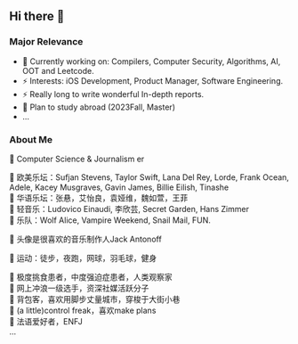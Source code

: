 ## Hi there 👋
### Major Relevance
- 🌱 Currently working on: Compilers, Computer Security, Algorithms, AI, OOT and Leetcode.
- ⚡ Interests: iOS Development, Product Manager, Software Engineering.
- ⚡ Really long to write wonderful In-depth reports.
- 🤔 Plan to study abroad (2023Fall, Master)
- ...

### About Me 
🔭 Computer Science & Journalism er  

🔭 欧美乐坛：Sufjan Stevens, Taylor Swift, Lana Del Rey, Lorde, Frank Ocean, Adele, Kacey Musgraves, Gavin James, Billie Eilish, Tinashe  
🔭 华语乐坛：张悬，艾怡良，袁娅维，魏如萱，王菲  
🔭 轻音乐：Ludovico Einaudi, 李欣芸, Secret Garden, Hans Zimmer  
🔭 乐队：Wolf Alice, Vampire Weekend, Snail Mail, FUN.  

🔭 头像是很喜欢的音乐制作人Jack Antonoff  

🔭 运动：徒步，夜跑，网球，羽毛球，健身  

🔭 极度挑食患者，中度强迫症患者，人类观察家  
🔭 网上冲浪一级选手，资深社媒活跃分子  
🔭 背包客，喜欢用脚步丈量城市，穿梭于大街小巷  
🔭 (a little)control freak，喜欢make plans  
🔭 法语爱好者，ENFJ  
...

<!--
Here are some ideas to get you started:
- 🔭 I’m currently working on ...
- 🌱 I’m currently learning IOS Development, Deep Learning, Data Base.
- 👯 I’m looking to collaborate on 
- 🤔 I’m looking for help with ...
- 💬 Ask me about ...
- 📫 How to reach me: ...
- 😄 Pronouns: ...
- ⚡ Fun fact: ...
-->
